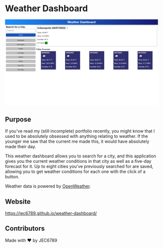 # Weather Dashboard
![screenshot of the weather dashboard](./assets/images/screenshot.png)

## Purpose
If you've read my (still incomplete) portfolio recently, you might know that I used to be absolutely obsessed with anything relating to weather. If the younger me saw that the current me made this, it would have absolutely made their day.

This weather dashboard allows you to search for a city, and this application gives you the current weather conditions in that city as well as a five-day forecast for it. Up to eight cities you've previously searched for are saved, allowing you to get weather conditions for each one with the click of a button.

Weather data is powered by [OpenWeather](https://openweathermap.org/).

## Website
https://jec6789.github.io/weather-dashboard/

## Contributors
Made with ❤️ by JEC6789